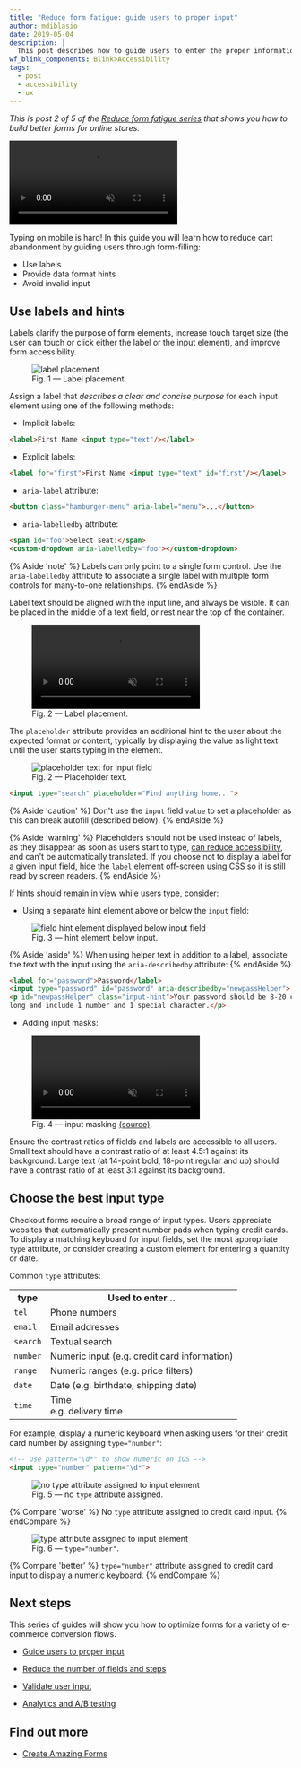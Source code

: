 ```yaml
---
title: "Reduce form fatigue: guide users to proper input"
author: mdiblasio
date: 2019-05-04
description: |
  This post describes how to guide users to enter the proper information into forms.
wf_blink_components: Blink>Accessibility
tags:
  - post
  - accessibility
  - ux
---
```


<!-- TODO (): update tags -->

_This is post 2 of 5 of the [Reduce form fatigue series](../form-fatigue) that
shows you how to build better forms for online stores._

<!-- TODO (robdodson): is there a format we should use for this line that opens each article?  -->

<!-- TODO (dutton): is there a format we should use for this line that opens each article?  -->

<video autoplay loop muted playsinline>
  <source src="video-typing-on-mobile-is-hard.mp4" type="video/mp4">
</video>

Typing on mobile is hard! In this guide you will learn how to reduce cart abandonment by guiding users
through form-filling:

+   Use labels
+   Provide data format hints
+   Avoid invalid input

## Use labels and hints

Labels clarify the purpose of form elements, increase touch target size (the
user can touch or click either the label or the input element), and improve form
accessibility. 

<figure class="w-figure">
  <img src="image-label.png" alt="label placement" style="max-width: 400px;">
  <figcaption class="w-figcaption">
    Fig. 1 — Label placement.
  </figcaption>
</figure>

<!-- TODO (meggin): remove this image? -->


Assign a label that _describes a clear and concise purpose_ for each input element using one of the following methods:

+   Implicit labels:

```html
<label>First Name <input type="text"/></label>  
```

+   Explicit labels:

```html
<label for="first">First Name <input type="text" id="first"/></label>  
```

+   `aria-label` attribute:

```html
<button class="hamburger-menu" aria-label="menu">...</button>  
```

+   `aria-labelledby` attribute:

```html
<span id="foo">Select seat:</span>  
<custom-dropdown aria-labelledby="foo"></custom-dropdown>  
```

{% Aside 'note' %}
Labels can only point to a single form control. Use the `aria-labelledby` attribute to associate a single label with multiple form controls for many-to-one relationships.
{% endAside %}

Label text should be aligned with the input line, and always be visible. It can be placed in the middle of a text field, or rest near the top of the container.

<figure class="w-figure">
  <video autoplay loop muted playsinline>
    <source src="video-label-placement.mp4" tfype="video/mp4">
  </video>
  <figcaption class="w-figcaption">
    Fig. 2 — Label placement.
  </figcaption>
</figure>

The `placeholder` attribute provides an additional hint to the user about the
expected format or content, typically by displaying the value as light text
until the user starts typing in the element.

<figure class="w-figure">
  <img src="image-placeholder.png" alt="placeholder text for input field" style="max-width: 400px;">
  <figcaption class="w-figcaption">
    Fig. 2 — Placeholder text.
  </figcaption>
</figure>

```html
<input type="search" placeholder="Find anything home...">
```

<!-- TODO (robdodson): display code above or below figure?  -->
<!-- TODO (meggin): display code above or below figure?  -->

{% Aside 'caution' %}
Don't use the `input` field `value` to set a placeholder as this can break autofill (described below).
{% endAside %}

{% Aside 'warning' %}
Placeholders should not be used instead of labels, as they disappear as soon as users start to type, [can reduce accessibility](https://www.smashingmagazine.com/2018/06/placeholder-attribute/), and can't be automatically translated. If you choose not to display a label for a given input field, hide the `label` element off-screen using CSS so it is still read by screen readers.
{% endAside %}

If hints should remain in view while users type, consider:

+   Using a separate hint element above or below the `input` field:

<figure class="w-figure">
  <img src="image-hint-element.png" alt="field hint element displayed below input field" style="max-width: 400px;">
  <figcaption class="w-figcaption">
    Fig. 3 — hint element below input.
  </figcaption>
</figure>

{% Aside 'aside' %}
When using helper text in addition to a label, associate the text with the input using the `aria-describedby` attribute:
{% endAside %}

```html
<label for="password">Password</label>
<input type="password" id="password" aria-describedby="newpassHelper">
<p id="newpassHelper" class="input-hint">Your password should be 8-20 characters 
long and include 1 number and 1 special character.</p>
```

+   Adding input masks:

<figure class="w-figure">
  <video autoplay loop muted playsinline>
    <source src="video-input-masking.mp4" type="video/mp4">
  </video>
  <figcaption class="w-figcaption">
    Fig. 4 — input masking <a href="https://css-tricks.com/input-masking/">(source)</a>.
  </figcaption>
</figure>

<!-- TODO (robdodson): is ok to use animation from   -->

<div class="w-aside w-aside--note">
  Ensure the contrast ratios of fields and labels are
accessible to all users. Small text should have a contrast ratio of at least
4.5:1 against its background. Large text (at 14-point bold, 18-point regular and
up) should have a contrast ratio of at least 3:1 against its background.
</div>


## Choose the best input type

Checkout forms require a broad range of input types. Users appreciate websites
that automatically present number pads when typing credit cards. To display a
matching keyboard for input fields, set the most appropriate `type` attribute,
or consider creating a custom element for entering a quantity or date. 

Common `type` attributes:

<table>
  <tr>
    <th>
      <strong>type</strong>
    </th>
    <th>
      <strong>Used to enter… </strong>
    </th>
  </tr>
  <tr>
    <td>
      <code>tel</code>
    </td>
    <td>Phone numbers</td>
  </tr>
  <tr>
    <td>
      <code>email</code>
    </td>
    <td>Email addresses</td>
  </tr>
  <tr>
    <td>
      <code>search</code>
    </td>
    <td>Textual search</td>
  </tr>
  <tr>
    <td>
      <code>number</code>
    </td>
    <td>Numeric input (e.g. credit card information)</td>
  </tr>
  <tr>
    <td>
      <code>range</code>
    </td>
    <td>Numeric ranges (e.g. price filters)</td>
  </tr>
  <tr>
    <td>
      <code>date</code>
    </td>
    <td>Date (e.g. birthdate, shipping date)</td>
  </tr>
  <tr>
    <td>
      <code>time</code>
    </td>
    <td>Time
      <br> e.g. delivery time</td>
  </tr>
</table>

For example, display a numeric keyboard when asking users for their credit card
number by assigning `type="number"`:

```html
<!-- use pattern="\d*" to show numeric on iOS -->
<input type="number" pattern="\d*">  
```

<figure class="w-figure">
  <img src="image-input-text.png" alt="no type attribute assigned to input element" style="max-height: 300px;">
  <figcaption class="w-figcaption">
    Fig. 5 — no <code>type</code> attribute assigned.
  </figcaption>
</figure>

{% Compare 'worse' %}
No <code>type</code> attribute assigned to credit card input.
{% endCompare %}

<!-- TODO (mdiblasio): update compare -->

<figure class="w-figure">
  <img src="image-input-numeric.png" alt="type attribute assigned to input element" style="max-height: 300px;">
  <figcaption class="w-figcaption">
    Fig. 6 — <code>type="number"</code>.
  </figcaption>
</figure>

{% Compare 'better' %}
<code>type="number"</code> attribute assigned to credit card input to display a numeric keyboard.
{% endCompare %}

<!-- TODO (mdiblasio): update compare -->

## Next steps

This series of guides will show you how to optimize forms for a variety of
e-commerce conversion flows.

+   [Guide users to proper input](../form-fatigue-guide-user-input)

+   [Reduce the number of fields and steps](../form-fatigue-reduce-number-of-fields)

+   [Validate user input](../form-fatigue-validate-user-input)

+   [Analytics and A/B testing](../form-fatigue-analytics-ab-testing)

## Find out more

+   [Create Amazing Forms](https://developers.google.com/web/fundamentals/design-and-ux/input/forms/)